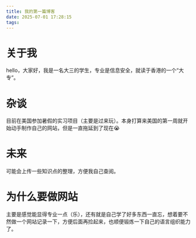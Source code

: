 ```yaml
---
title: 我的第一篇博客
date: 2025-07-01 17:28:15
tags:
---
```

# 关于我
hello，大家好，我是一名大三的学生，专业是信息安全，就读于香港的一个“大专”。
# 杂谈
目前在美国参加暑假的实习项目（主要是过来玩）。本身打算来美国的第一周就开始动手制作自己的网站，但是一直拖延到了现在😭
# 未来
可能会上传一些知识点的整理，方便我自己查阅。
# 为什么要做网站
主要是感觉能显得专业一点（乐），还有就是自己学了好多东西一直忘，想着要不然做一个网站记录一下，方便后面再捡起来，也顺便锻炼一下自己的语言组织能力了。


